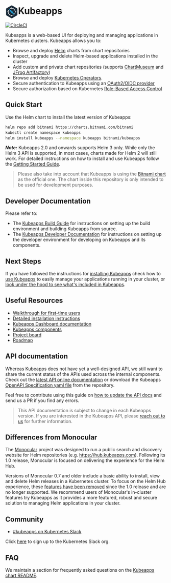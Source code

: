# <img src="./docs/img/logo.png" width="40" align="left"> Kubeapps

[![CircleCI](https://circleci.com/gh/kubeapps/kubeapps/tree/master.svg?style=svg)](https://circleci.com/gh/kubeapps/kubeapps/tree/master)

Kubeapps is a web-based UI for deploying and managing applications in Kubernetes clusters. Kubeapps allows you to:

- Browse and deploy [Helm](https://github.com/helm/helm) charts from chart repositories
- Inspect, upgrade and delete Helm-based applications installed in the cluster
- Add custom and private chart repositories (supports [ChartMuseum](https://github.com/helm/chartmuseum) and [JFrog Artifactory](https://www.jfrog.com/confluence/display/RTF/Helm+Chart+Repositories))
- Browse and deploy [Kubernetes Operators](https://operatorhub.io/).
- Secure authentication to Kubeapps using an [OAuth2/OIDC provider](./docs/user/using-an-OIDC-provider.md)
- Secure authorization based on Kubernetes [Role-Based Access Control](./docs/user/access-control.md)

## Quick Start

Use the Helm chart to install the latest version of Kubeapps:

```bash
helm repo add bitnami https://charts.bitnami.com/bitnami
kubectl create namespace kubeapps
helm install kubeapps --namespace kubeapps bitnami/kubeapps
```

**_Note:_** Kubeapps 2.0 and onwards supports Helm 3 only. While only the Helm 3 API is supported, in most cases, charts made for Helm 2 will still work. For detailed instructions on how to install and use Kubeapps follow the [Getting Started Guide](./docs/user/getting-started.md).

> Please also take into account that Kubeapps is using the [Bitnami chart](https://github.com/bitnami/charts/tree/master/bitnami/kubeapps) as the official one. The chart inside this repository is only intended to be used for development purposes.

## Developer Documentation

Please refer to:

- The [Kubeapps Build Guide](./docs/developer/build.md) for instructions on setting up the build environment and building Kubeapps from source.
- The [Kubeapps Developer Documentation](./docs/developer/README.md) for instructions on setting up the developer environment for developing on Kubeapps and its components.

## Next Steps

If you have followed the instructions for [installing Kubeapps](./docs/user/getting-started.md) check how to [use Kubeapps](./docs/user/dashboard.md) to easily manage your applications running in your cluster, or [look under the hood to see what's included in Kubeapps](./docs/architecture/overview.md).

## Useful Resources

- [Walkthrough for first-time users](./docs/user/getting-started.md)
- [Detailed installation instructions](chart/kubeapps/README.md)
- [Kubeapps Dashboard documentation](./docs/user/dashboard.md)
- [Kubeapps components](./docs/architecture/overview.md)
- [Project board](https://github.com/kubeapps/kubeapps/projects/11)
- [Roadmap](https://github.com/kubeapps/kubeapps/milestones)

## API documentation

Whereas Kubeapps does not have yet a well-designed API, we still want to share the current status of the APIs used across the internal components. Check out the [latest API online documentation](https://app.swaggerhub.com/apis/kubeapps/Kubeapps) or download the Kubeapps [OpenAPI Specification yaml file](./dashboard/public/openapi.yaml) from the repository.

Feel free to contribute using this guide on [how to update the API docs](./docs/developer/update-api-docs.md) and send us a PR if you find any errors.

> This API documentation is subject to change in each Kubeapps version. If you are interested in the Kubeapps API, please [reach out to us](https://kubernetes.slack.com/messages/kubeapps) for further information.

## Differences from Monocular

The [Monocular](https://github.com/helm/monocular) project was designed to run a public search and discovery website for Helm repositories (e.g. https://hub.kubeapps.com). Following its 1.0 release, Monocular is focused on delivering the experience for the Helm Hub.

Versions of Monocular 0.7 and older include a basic ability to install, view and delete Helm releases in a Kubernetes cluster. To focus on the Helm Hub experience, these [features have been removed](https://github.com/helm/monocular#looking-for-an-in-cluster-application-management-ui) since the 1.0 release and are no longer supported. We recommend users of Monocular's in-cluster features try Kubeapps as it provides a more featured, robust and secure solution to managing Helm applications in your cluster.

## Community

- [#kubeapps on Kubernetes Slack](https://kubernetes.slack.com/messages/kubeapps)

Click [here](http://slack.k8s.io) to sign up to the Kubernetes Slack org.

## FAQ

We maintain a section for frequently asked questions on the [Kubeapps chart README](https://github.com/kubeapps/kubeapps/blob/master/chart/kubeapps/README.md#faq).
